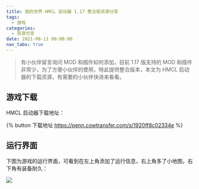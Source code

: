 ```yaml
---
title: 我的世界 HMCL 启动器 1.17 整合版资源分享
tags:
  - 游戏
categories:
  - 资源分享
date: 2021-08-11 00:00:00
nav_tabs: true
---
```


> 有小伙伴留言询问 MOD 和插件如何添加，目前 1.17 版支持的 MOD 和插件非常少，为了方便小伙伴的使用，特此提供整合版本，本文为 HMCL 启动器的下载资源，有需要的小伙伴快进来看看。

<!-- more -->

## 游戏下载

HMCL 启动器下载地址：

{% button 下载地址 https://penn.cowtransfer.com/s/1920ff8c02334e %}

## 运行界面

下图为游戏的运行界面，可看到在左上角添加了运行信息，右上角多了小地图，右下角有装备耐久：

![](https://cdn.dusays.com/2021/08/371-1.jpg)
